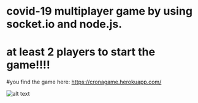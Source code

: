 # covid-19 multiplayer game by using socket.io and node.js.
# at least 2 players to start the game!!!!
#you find the game here: https://cronagame.herokuapp.com/

![alt text](https://github.com/NasirHaidari/virus/blob/master/public/assets/images/crona.png)
